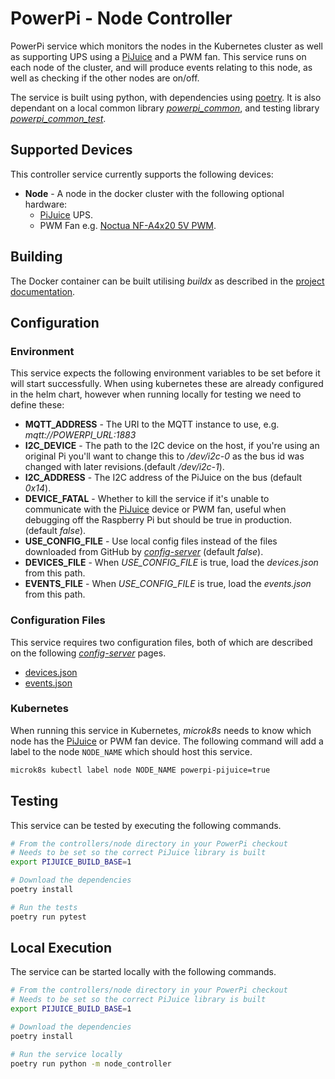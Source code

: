 # PowerPi - Node Controller

PowerPi service which monitors the nodes in the Kubernetes cluster as well as supporting UPS using a [PiJuice](https://www.pijuice.com) and a PWM fan. This service runs on each node of the cluster, and will produce events relating to this node, as well as checking if the other nodes are on/off.

The service is built using python, with dependencies using [poetry](https://python-poetry.org/). It is also dependant on a local common library [_powerpi_common_](../../common/python/README.md), and testing library [_powerpi_common_test_](../../common/pytest/README.md).

## Supported Devices

This controller service currently supports the following devices:

-   **Node** - A node in the docker cluster with the following optional hardware:
    -   [PiJuice](https://www.pijuice.com) UPS.
    -   PWM Fan e.g. [Noctua NF-A4x20 5V PWM](https://noctua.at/en/nf-a4x20-5v).

## Building

The Docker container can be built utilising _buildx_ as described in the [project documentation](../../README.md#Building).

## Configuration

### Environment

This service expects the following environment variables to be set before it will start successfully. When using kubernetes these are already configured in the helm chart, however when running locally for testing we need to define these:

-   **MQTT_ADDRESS** - The URI to the MQTT instance to use, e.g. _mqtt://POWERPI_URL:1883_
-   **I2C_DEVICE** - The path to the I2C device on the host, if you're using an original Pi you'll want to change this to _/dev/i2c-0_ as the bus id was changed with later revisions.(default _/dev/i2c-1_).
-   **I2C_ADDRESS** - The I2C address of the PiJuice on the bus (default _0x14_).
-   **DEVICE_FATAL** - Whether to kill the service if it's unable to communicate with the [PiJuice](https://www.pijuice.com) device or PWM fan, useful when debugging off the Raspberry Pi but should be true in production. (default _false_).
-   **USE_CONFIG_FILE** - Use local config files instead of the files downloaded from GitHub by [_config-server_](../../services/config-server/README.md) (default _false_).
-   **DEVICES_FILE** - When _USE_CONFIG_FILE_ is true, load the _devices.json_ from this path.
-   **EVENTS_FILE** - When _USE_CONFIG_FILE_ is true, load the _events.json_ from this path.

### Configuration Files

This service requires two configuration files, both of which are described on the following [_config-server_](../../services/config-server/README.md) pages.

-   [devices.json](../../services/config-server/README.md#devicesjson)
-   [events.json](../../services/config-server/README.md#eventsjson)

### Kubernetes

When running this service in Kubernetes, _microk8s_ needs to know which node has the [PiJuice](https://www.pijuice.com) or PWM fan device. The following command will add a label to the node `NODE_NAME` which should host this service.

```bash
microk8s kubectl label node NODE_NAME powerpi-pijuice=true
```

## Testing

This service can be tested by executing the following commands.

```bash
# From the controllers/node directory in your PowerPi checkout
# Needs to be set so the correct PiJuice library is built
export PIJUICE_BUILD_BASE=1

# Download the dependencies
poetry install

# Run the tests
poetry run pytest
```

## Local Execution

The service can be started locally with the following commands.

```bash
# From the controllers/node directory in your PowerPi checkout
# Needs to be set so the correct PiJuice library is built
export PIJUICE_BUILD_BASE=1

# Download the dependencies
poetry install

# Run the service locally
poetry run python -m node_controller
```

